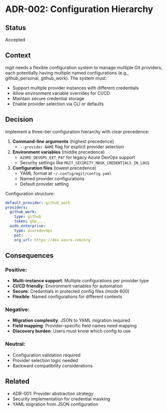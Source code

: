 # ADR-002: Configuration Hierarchy

## Status
Accepted

## Context

mgit needs a flexible configuration system to manage multiple Git providers, each potentially having multiple named configurations (e.g., github_personal, github_work). The system must:
- Support multiple provider instances with different credentials
- Allow environment variable overrides for CI/CD
- Maintain secure credential storage
- Enable provider selection via CLI or defaults

## Decision

Implement a three-tier configuration hierarchy with clear precedence:

1. **Command-line arguments** (highest precedence)
   - `--provider NAME` flag for explicit provider selection
2. **Environment variables** (middle precedence)  
   - `AZURE_DEVOPS_EXT_PAT` for legacy Azure DevOps support
   - Security settings like `MGIT_SECURITY_MASK_CREDENTIALS_IN_LOGS`
3. **Configuration files** (lowest precedence)
   - YAML format at `~/.config/mgit/config.yaml`
   - Named provider configurations
   - Default provider setting

Configuration structure:
```yaml
default_provider: github_work
providers:
  github_work:
    type: github
    token: ghp_...
  azdo_enterprise:
    type: azuredevops
    pat: ...
    org_url: https://dev.azure.com/org
```

## Consequences

### Positive:
- **Multi-instance support**: Multiple configurations per provider type
- **CI/CD friendly**: Environment variables for automation
- **Secure**: Credentials in protected config files (mode 600)
- **Flexible**: Named configurations for different contexts

### Negative:
- **Migration complexity**: JSON to YAML migration required
- **Field mapping**: Provider-specific field names need mapping
- **Discovery burden**: Users must know which config to use

### Neutral:
- Configuration validation required
- Provider selection logic needed
- Backward compatibility considerations

## Related
- ADR-001: Provider abstraction strategy
- Security implementation for credential masking
- YAML migration from JSON configuration
